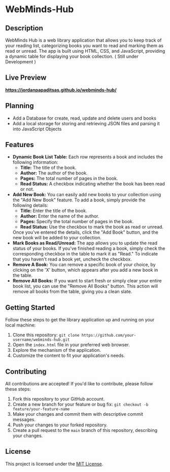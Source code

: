 # WebMinds-Hub

## Description
WebMinds Hub is a web library application that allows you to keep track of your reading list, categorizing books you want to read and marking them as read or unread. The app is built using HTML, CSS, and JavaScript, providing a dynamic table for displaying your book collection. ( Still under Development )

## Live Preview
**https://jordanpapaditsas.github.io/webminds-hub/**

## Planning
<ul>
  <li>Add a Database for create, read, update and delete users and books</li>
  <li>Add a local storage for storing and retrieving JSON files and parsing it into JavaScript Objects</li>
</ul>

## Features
<ul>
<li><strong>Dynamic Book List Table:</strong> Each row represents a book and includes the following information:
  <ul>
    <li><strong>Title:</strong> The title of the book.</li>
    <li><strong>Author:</strong> The author of the book.</li>
    <li><strong>Pages:</strong> The total number of pages in the book.</li>
    <li><strong>Read Status:</strong> A checkbox indicating whether the book has been read or not.</li>
  </ul>
</li>
<li><strong>Add New Book:</strong> You can easily add new books to your collection using the "Add New Book" feature. To add a book, simply provide the following details:
  <ul>
    <li><strong>Title:</strong> Enter the title of the book.</li>
    <li><strong>Author:</strong> Enter the name of the author.</li>
    <li><strong>Pages:</strong> Specify the total number of pages in the book.</li>
    <li><strong>Read Status:</strong> Use the checkbox to mark the book as read or unread.</li>
  </ul>
  Once you've entered the details, click the "Add Book" button, and the new book will be added to your collection.
</li>
<li><strong>Mark Books as Read/Unread:</strong> The app allows you to update the read status of your books. If you've finished reading a book, simply check the corresponding checkbox in the table to mark it as "Read." To indicate that you haven't read a book yet, uncheck the checkbox.</li>
<li><strong>Remove A Book:</strong> You can remove a specific book of your choice, by clicking on the 'X' button, which appears after you add a new book in the table.</li>
<li><strong>Remove All Books:</strong> If you want to start fresh or simply clear your entire book list, you can use the "Remove All Books" button. This action will remove all books from the table, giving you a clean slate.</li>
</ul>

## Getting Started

Follow these steps to get the library application up and running on your local machine:

1. Clone this repository: `git clone https://github.com/your-username/webminds-hub.git`
2. Open the `index.html` file in your preferred web browser.
3. Explore the mechanism of the application.
4. Customize the content to fit your application's needs.

## Contributing

All contributions are accepted! If you'd like to contribute, please follow these steps:

1. Fork this repository to your GitHub account.
2. Create a new branch for your feature or bug fix: `git checkout -b feature/your-feature-name`
3. Make your changes and commit them with descriptive commit messages.
4. Push your changes to your forked repository.
5. Create a pull request to the `main` branch of this repository, describing your changes.

## License

This project is licensed under the [MIT License](LICENSE).
